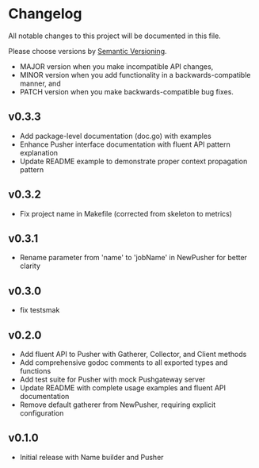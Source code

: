 # Changelog

All notable changes to this project will be documented in this file.

Please choose versions by [Semantic Versioning](http://semver.org/).

* MAJOR version when you make incompatible API changes,
* MINOR version when you add functionality in a backwards-compatible manner, and
* PATCH version when you make backwards-compatible bug fixes.

## v0.3.3
- Add package-level documentation (doc.go) with examples
- Enhance Pusher interface documentation with fluent API pattern explanation
- Update README example to demonstrate proper context propagation pattern

## v0.3.2
- Fix project name in Makefile (corrected from skeleton to metrics)

## v0.3.1
- Rename parameter from 'name' to 'jobName' in NewPusher for better clarity

## v0.3.0

- fix testsmak

## v0.2.0

- Add fluent API to Pusher with Gatherer, Collector, and Client methods
- Add comprehensive godoc comments to all exported types and functions
- Add test suite for Pusher with mock Pushgateway server
- Update README with complete usage examples and fluent API documentation
- Remove default gatherer from NewPusher, requiring explicit configuration

## v0.1.0

- Initial release with Name builder and Pusher
